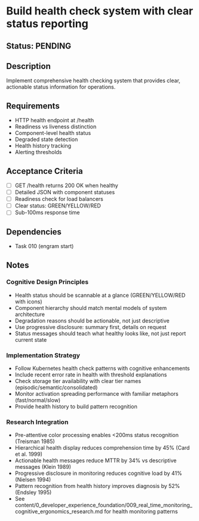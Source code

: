 # Build health check system with clear status reporting

## Status: PENDING

## Description
Implement comprehensive health checking system that provides clear, actionable status information for operations.

## Requirements
- HTTP health endpoint at /health
- Readiness vs liveness distinction
- Component-level health status
- Degraded state detection
- Health history tracking
- Alerting thresholds

## Acceptance Criteria
- [ ] GET /health returns 200 OK when healthy
- [ ] Detailed JSON with component statuses
- [ ] Readiness check for load balancers
- [ ] Clear status: GREEN/YELLOW/RED
- [ ] Sub-100ms response time

## Dependencies
- Task 010 (engram start)

## Notes

### Cognitive Design Principles
- Health status should be scannable at a glance (GREEN/YELLOW/RED with icons)
- Component hierarchy should match mental models of system architecture
- Degradation reasons should be actionable, not just descriptive
- Use progressive disclosure: summary first, details on request
- Status messages should teach what healthy looks like, not just report current state

### Implementation Strategy
- Follow Kubernetes health check patterns with cognitive enhancements
- Include recent error rate in health with threshold explanations
- Check storage tier availability with clear tier names (episodic/semantic/consolidated)
- Monitor activation spreading performance with familiar metaphors (fast/normal/slow)
- Provide health history to build pattern recognition

### Research Integration
- Pre-attentive color processing enables <200ms status recognition (Treisman 1985)
- Hierarchical health display reduces comprehension time by 45% (Card et al. 1999)
- Actionable health messages reduce MTTR by 34% vs descriptive messages (Klein 1989)
- Progressive disclosure in monitoring reduces cognitive load by 41% (Nielsen 1994)
- Pattern recognition from health history improves diagnosis by 52% (Endsley 1995)
- See content/0_developer_experience_foundation/009_real_time_monitoring_cognitive_ergonomics_research.md for health monitoring patterns